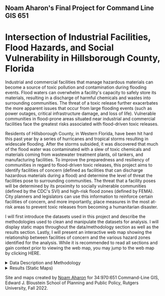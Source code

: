 ## Noam Aharon's Final Project for Command Line GIS 651

# Intersection of Industrial Facilities, Flood Hazards, and Social Vulnerability in Hillsborough County, Florida 

Industrial and commercial facilities that manage hazardous materials can become a source of toxic pollution and contamination during flooding events. Flood waters can overwhelm a facility's capacity to safely store its materials, resulting in a discharge of harmful chemicals and wastes into surrounding communities. The threat of a toxic release further exacerbates the more apparent issues that occur from large flooding events (such as power outages, critical infrastructure damage, and loss of life). Vulnerable communities in flood-prone areas situated near industrial and commercial facilities face the greatest risks associated with flood-driven toxic releases.

Residents of Hillsborough County, in Western Florida, have been hit hard this past year by a series of hurricanes and tropical storms resulting in widescale flooding. After the storms subsided, it was discovered that much of the flood water was contaminated with a slew of toxic chemicals and materials coming from wastewater treatment plants, oil tankers, and manufacturing facilities. To improve the preparedness and resiliency of communities in regard to flood-driven toxic releases, this project aims to identify facilities of concern (defined as facilities that can discharge hazardous materials during a flood) and determine the level of threat the facilities pose to surrounding communities. The threat that a facility poses will be determined by its proximity to socially vulnerable communities (defined by the CDC's SVI) and high-risk flood zones (defined by FEMA). City planners and legislators can use this information to reinforce certain facilities of concern, and more importantly, place measures in the most at-risk areas to prevent toxic releases from becoming a humanitarian disaster.

I will first introduce the datasets used in this project and describe the methodologies used to clean and manipulate the datasets for analysis. I will display static maps throughout the data/methodology section as well as the results section. Lastly, I will present an interactive web map showing the relationship between facilities of concern and the various hazard zones identified for the analysis. While it is recommended to read all sections and gain context prior to viewing the web map, you may jump to the web map by clicking HERE.


<details><summary>Data Description and Methodology</summary>
<p>

<a href="https://www.atsdr.cdc.gov/placeandhealth/svi/interactive_map.html"> Social Vulnerability Index by Census Tract </a> - CDC, 2020 Data. 
  
<b>Data Description</b>
  
<em>What is Social Vulnerability?</em></p>  
  
<p>"Every community must prepare for and respond to hazardous events, whether a natural disaster like a tornado
or a disease outbreak, or an anthropogenic event such as a harmful chemical spill. The degree to which a
community exhibits certain social conditions, including high poverty, low percentage of vehicle access, or
crowded households, may affect that community’s ability to prevent human suffering and financial loss in the
event of disaster. These factors describe a community’s social vulnerability (CDC)."</p>

<em>What is CDC Social Vulnerability Index?</em></p> 
  
<p>"SVI indicates the relative vulnerability of every U.S. Census tract. SVI ranks the tracts on 15 social factors, including unemployment,
minority status, and disability, and further groups them into four related themes. Thus, each tract receives a
ranking for each Census variable and for each of the four themes, as well as an overall ranking (CDC)." The scale goes from 0 to 1 (low to high social vulnerability). The CDC/ATSDR has prepared the SVI based on variables and data collected by the US Census Bureau.</p>
 
<p>The SVI can help determine a community's level of preparedness and resiliency to deal with a human or natural disaster. For the purposes of this analysis, I am interested in identifying the most socially vulnerable communities in Hillsborough County, Florida, to explore their proximity to facilities of concern. According to the CDC's interactive SVI map, census tracts with an overall SVI ranking of .75 and above are considered areas with high social vulnerability. Census tracts with .75 SVI or higher will become one of the two hazard zones or areas that is defined for the analysis. These hazard zones/areas are places where the harmful effects of toxic releases from facilities of concern are exacerbated.</p>

<b>Data Cleaning and Methodology</b>

<p>I downloaded a csv file of SVI data for every census tract in Florida. The SVI data includes all the variables that go in to calculating the overall SVI ranking. Since I'm only interested in the overall SVI, I dropped most of the columns from the csv. I then filtered the dataset to Hillsborough County and joined the dataset to a geodataframe that includes the geometries of the census tracts in Hillsborough County. Census tracts that are located in the water were dropped from the geometry. Initially, the number of rows in my SVI dataset did not match the number of rows in the geodataframe (333 vs 335). I soon realized however, that the geodataframe of census tracts was from 2022, while the SVI data was 2020. I then downloaded census tract geometries from 2020 and both datasets matched. Below is a choropleth map displaying the SVI values for every census tract in Hillsborough County. The dark blue census tracts (SVI of .75 and above) is defined as one of the two hazard layers that will be used to conduct the facility threat analysis.</p>
  
<img src="OverallSVI.png" width = "500" >
  
  
  
<a href="https://msc.fema.gov/portal/advanceSearch#searchresultsanchor"> National Flood Hazard Layer </a> - FEMA, Last updated November 11, 2022.
  
<b>Data Description</b>

  
<p>The National Flood Hazard Layer (NFHL_12057C) from the FEMA Flood Map Service Center is a shapefile that displays the different flood insurance zones defined by FEMA for the entire country. Flood zones are defined by their varying levels of flood risk. High risk zones are areas where there is at least a 1% chance of annual flooding and a 26% chance of flooding during a 30-year period. Moderate to low risk zones are areas where the risk of flooding is reduced but not completely removed. Flood insurance is not required in these zones. Click <a href="https://www.fema.gov/blog/fema-flood-maps-and-zones-explained"> here </a> for a more detailed explanation of the zones.</p>

<b>Data Cleaning and Methodology</b>

<p>Since shapefiles already contain geometries, I did not have to convert the original dataset to a geodataframe. I did, however, discover that the shapefile of flood zones for Hillsborough County contained over 9,000 polygons making it difficult to display in both matplotlib and folium. To simplify the dataset, I dissolved the shapefile by the 7 flood zones present in the data to create 7 rows of multipolygons. I then dropped the "open water" zone as it is irrelevant to my analysis. To further clean the dataset, I clipped the flood zones to the geometries of my census tracts, ensuring that both those datasets covered the exact same area. The flood zone data was then clean enough to display on the static map below. All flood zones in Hillsborough County that start with the letter "A" and "V" are high-risk flood zones and will be considered the second overall hazard zone/area used for the analysis. The "X" flood zone is considered low-risk and will therefore be dropped later to create a layer that only includes high-risk zones. The flood zone dataset, however, still had too many intricate shapes and geometries to visualize on an interactive map. Therefore, I created a unary union of all high risk flood zones and simplified the geometries to a tolerance of 100 feet. The high risk flood map layer on the interactive map is a product of these geoprocessing steps.</p>

 <img src="FEMAZones.png" width = "500" >
  

<a href="https://floridadep.gov/water/domestic-wastewater/content/wastewater-facility-information"> Florida Wastewater Facilities (Industrial and Domestic) </a> - Florida DEP, Last updated October 31st, 2022. 

<b>Data Description</b>
 
<p>The Florida Department of Environmental Protection has prepared a database of wastewater facilities across the state. The site provides a csv file for different types of facilities. Although domestic wastewater facilities serve non-industrial purposes, many of them manage enough waste to generate a large toxic release during flooding events. Therefore, I decided to include both the industrial and domestic wastewater facilities in my analysis. The datasets include the names, addresses, capacities, and status of activity for each wastewater facility in Florida (around 6,000 total).</p>
 
<b>Data Cleaning and Methodology</b>
 
<p>After filtering the data to Hillsborough County, I merged the two datasets and deleted any duplicate facilities (which were about 15). Since there was no locational data attached to the facilities, I had to geocode the merged dataset using the addresses provided by DEP. Many of the addresses in the data were incomplete and therefore returned poor or no results after running the geocoder. I manually cleaned most of the addresses using google maps as a reference, dropping addresses of facilities that no longer existed or were inactive. I got a 97% and above match for all but 5 of the 294 addresses. Those 5 addresses were located, according to the original data, outside of Hillsborough County, and therefore, dropped. After dropping more duplicates and faulty addresses, I was left with 291 domestic and industrial wastewater facilities attached to their coordinates/geometries in a geodataframe. Wastewater facilities comprise the vast majority of all the facilities being explored in this analysis. However, they are not the only type of facilities that store or manage hazardous materials. I therefore had to bring in more datasets.</p>
 
<img src="Wastewater_Facilities.png" width = "500" >
 
  
<a href="https://koordinates.com/layer/110586-florida-hurricane-facilities-of-concern/"> Florida Hurricane Facilities of Concern </a> - Koordinates from Florida DEP, Last updated September 29, 2022. 
  
<b>Data Description</b>
 
<p>The Florida Hurricane Facilities of Concern dataset identifies facilities across the state that store or manage hazardous waste. These facilities are noted for their potential to release hazardous materials during a large flooding event such as a hurricane. The dataset was prepared by Florida DEP but was downloaded from a site called "Koordinates," which claimed to have more recently updated information than the DEP itself. After some research I found that this source is credible and may have had someone from the DEP update it before updating the DEP GIS maps. Facilities of concern include "Treatment, Storage, and Disposal facilities (TSDs) that are permitted to manage hazardous waste; hazardous waste transfer facilities where hazardous waste may be stored or staged for up to 10 days; used oil transfer facilities where used oil may be stored or staged for up to 35 days; and large quantity generators (LQGs) of hazardous waste that generate more than 1000kg of hazardous waste in any one month and may store their hazardous waste for up to 90 days (DEP)." Note: Moving forward I will refer to all facilities in my analysis as "facilities of concern," which not be confused with this specific dataset.</p>
  
<b>Data Cleaning and Methodology</b>

<p>I downloaded a csv for all Facilities of Concern in Florida. The dataset included latitude and longitude coordinates which made it easy to convert to a geodataframe and create a point layer. The data was then filtered to Hillsborough County. Some columns were dropped and others were renamed to make the data more legible. There was a total of 60 facilities identified after cleaning the dataset. This dataset will be merged with the wastewater facilities list to create a growing list of all facilities in Hillsborough County that can be a threat during flooding.</p>          

<img src="Facilities_OfConcern.png" width = "500" >
  
<a href="https://www.epa.gov/toxics-release-inventory-tri-program "> Toxic Release Inventory Facilities </a> - EPA, 2021 Data. 
  
<b>Data Description</b>
 
<p>The Toxic Release Inventory (TRI) developed by the EPA is "a resource for learning about toxic chemical releases and pollution prevention activities reported by industrial and federal facilities." While not all facilities have experienced a toxic release in the past, all facilities in this database store hazardous materials and do have the potential to release toxic substances into the environment. The database allows someone to search for facilities at different geographical levels for different years. The inventory also allows for the filtering of facilities based on the materials stored and other variables related to hazardous material capacity. Since I wanted the most up-to-date information, I searched for all TRI facilities in Hillsborough County for 2021.</p>
  
<b>Data Cleaning and Methodology</b>
  
<p>The TRI provided an option to download information about the facilities as a csv file with lat/long coordinates attached. The coordinates made it easy to convert the data to a geodataframe. The geodataframe was then projected to the local coordinate system that I had assigned to all the previous data layers (EPSG:2237). In total, there were 68 TRI facilities. This dataset will be merged with the "Facilities of Concern" dataset as well as the wastewater facilities list to create a master dataset of all facilities of concern.</p>
  
<img src="TRIFacilities.png" width = "500" >
  
  
<em>Merging all facilities</em></p> 
                                                             
<p>The process of merging all facility datasets and cleaning them to remove duplicates took most of my time for this project. First, I merged just the Facilities of Concern and TRI facilities datasets together to check for any duplicates. This was done by displaying both datasets on an interactive map and using the name and address fields to find any overlapping information. After identifying and dropping the duplicates between the two datasets, I was left with 108 facilities. I was then ready to merge this new dataset to the wastewater facilities list. It took a while to identify the 30 or so duplicate facilities that existed between the datasets. While I was aware that there would be some overlap, I did not anticipate how difficult it would be to locate. This was mainly because the 3 original datasets had no fields in common. All ID fields used a different alphanumeric system and thus could not be checked by code for duplicates. The formatting of the name and address fields were also different among the datasets, leaving no choice but to manually check for duplicates. While this process was time consuming, I think it is crucial to build a master list of all facilities of concern in order to conduct a thorough analysis that captures the realities of Hillsborough County. After cleaning the final dataset, there was 354 facilities of concern identified. These facilities range from wastewater facilities to oil tankers and manufacturing plants, among others. Since the datasets were messy, I was unfortunately unable to display the facilities by the type of materials they manage or the purpose they serve.</p>

<img src="All_Facilities.png" width = "500" >
  
<em>Calculating threat score for facilities</em></p> 

<p>Each facility will be given a score from 0 to 2 depending on its location in relation to the two hazard zones defined earlier. The first hazard zone is any census tract with a .75 SVI and above. The second hazard zone is any flood zone that starts with the letter "A" or "V." A facility that is located in neither of those zones will be given a score of 0, denoting that the facility poses a low-level threat. A facility that falls in either one of the zones will be given a score of 1, denoting that the facility poses a moderate level threat. Facilities that are located in vulnerable communities are considered a threat since vulnerable communities have fewer resources to deal with a potential toxic release. Facilities that are located in high-risk flood zones are considered a threat since intense flooding increases the likelihood of toxic release and the long-distance travel of toxic materials. A facility that falls both in a high SVI tracts and a high-risk flood zones will receive a score of 2, defining that facility a high-level threat. The intersecting areas of the two hazards zones will also be identified in the following static and interactive maps. This will give viewers a sense of where these hazard zones are and why each facility was given the score that it has.</p>
    
</p>
</details>


<details><summary>Results (Static Maps)</summary>
<p>

<em>Identifying which facilities lie in high SVI tracts</em></p> 
  
<img src="Facilities_HighSVI.png" width = "500" >
  
 
<em>Identifying which facilities lie in high-risk flood zones</em></p> 

 <img src="Facilities_HighFlood.png" width = "500" >
  
<em>Identifying which facilities lie in both hazard zones</em></p> 

 <img src="HighRiskFacilities.png" width = "500" >
  
 
<p>We see that the high-risk/high-threat facilities are located on the eastern shores of Hillsborough Bay. This area is marked by High SVI census tracts and is susceptible to flooding. The underlying blue areas in the last map represent the areas in which the two hazard zones intersect. Since it could not be displayed easily on a static map, the scores of each facility will be included in the interactive map.</p>
 
<p>The next 3 maps will show the high threat facilities over a choropleth of different Census Bureau variables. Census tracts that have gray hatch marks represent census data with low reliability. The low reliability comes from a high coefficient of variation. This often occurs when the actual numbers and sample is size is so low that a certain level of data reliability could not be guaranteed. These census variables include the percent of minority population, the percent of the population that is living at the 150% rate (or more), and the percent of population that is uninsured in Hillsborough County. These maps should not imply any concrete relationship between census tract characteristics and high-threat facilities. It is, however, interesting to explore whether or not the spatial pattern of facilities match the spatial patterns of census variables that are used to determine social vulnerability. THe census variables will also be presented as 3 layers on the interactive map.</p>
  
<div class="container"> 
    <img src="Minority.png" width = "325" >
    <img src="Poverty.png" width = "325" > 
    <img src="Uninsured.png" width = "325" > 
</div> 
  
  
</p>
</details>

Site and maps created by <a href="mailto:noamyaakovaharon@gmail.com">Noam Aharon</a> for 34:970:651 Command-Line GIS, Edward J. Bloustein School of Planning and Public Policy, Rutgers University, Fall 2022. 
